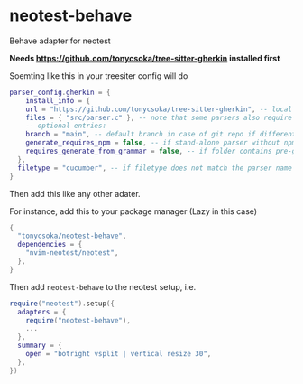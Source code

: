 # neotest-behave
Behave adapter for neotest

__Needs https://github.com/tonycsoka/tree-sitter-gherkin installed first__

Soemting like this in your treesiter config will do

```lua
parser_config.gherkin = {
	install_info = {
    url = "https://github.com/tonycsoka/tree-sitter-gherkin", -- local path or git repo
    files = { "src/parser.c" }, -- note that some parsers also require src/scanner.c or src/scanner.cc
    -- optional entries:
    branch = "main", -- default branch in case of git repo if different from master
    generate_requires_npm = false, -- if stand-alone parser without npm dependencies
    requires_generate_from_grammar = false, -- if folder contains pre-generated src/parser.c
  },
  filetype = "cucumber", -- if filetype does not match the parser name
}
```

Then add this like any other adater.

For instance, add this to your package manager (Lazy in this case)

```lua
{
  "tonycsoka/neotest-behave",
  dependencies = {
    "nvim-neotest/neotest",
  },
}
```

Then add `neotest-behave` to the neotest setup, i.e.

```lua
require("neotest").setup({
  adapters = {
    require("neotest-behave"),
    ...
  },
  summary = {
    open = "botright vsplit | vertical resize 30",
  },
})
```
